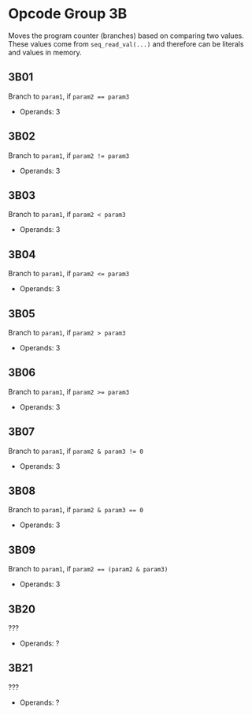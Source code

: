 # Opcode Group 3B

Moves the program counter (branches) based on comparing two values. These values come from `seq_read_val(...)` and therefore can be literals and values in memory.

## 3B01

Branch to `param1`, if `param2 == param3`

- Operands: 3

## 3B02

Branch to `param1`, if `param2 != param3`

- Operands: 3

## 3B03

Branch to `param1`, if `param2 < param3`

- Operands: 3

## 3B04

Branch to `param1`, if `param2 <= param3`

- Operands: 3

## 3B05

Branch to `param1`, if `param2 > param3`

- Operands: 3

## 3B06

Branch to `param1`, if `param2 >= param3`

- Operands: 3

## 3B07

Branch to `param1`, if `param2 & param3 != 0`

- Operands: 3

## 3B08

Branch to `param1`, if `param2 & param3 == 0`

- Operands: 3

## 3B09

Branch to `param1`, if `param2 == (param2 & param3)`

- Operands: 3

## 3B20

???

- Operands: ?

## 3B21

???

- Operands: ?
